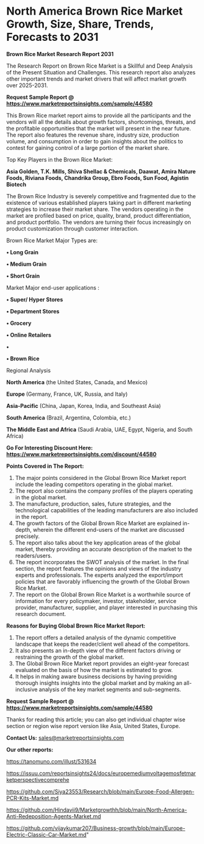 # North America Brown Rice Market Growth, Size, Share, Trends, Forecasts to 2031

<strong>Brown Rice Market Research Report 2031</strong>

The Research Report on Brown Rice Market is a Skillful and Deep Analysis of the Present Situation and Challenges. This research report also analyzes other important trends and market drivers that will affect market growth over 2025-2031.

<strong>Request Sample Report @ <a href=https://www.marketreportsinsights.com/sample/44580>https://www.marketreportsinsights.com/sample/44580</a></strong>

This Brown Rice market report aims to provide all the participants and the vendors will all the details about growth factors, shortcomings, threats, and the profitable opportunities that the market will present in the near future. The report also features the revenue share, industry size, production volume, and consumption in order to gain insights about the politics to contest for gaining control of a large portion of the market share.

Top Key Players in the Brown Rice Market:

<strong>Asia Golden, T.K. Mills, Shiva Shellac & Chemicals, Daawat, Amira Nature Foods, Riviana Foods, Chandrika Group, Ebro Foods, Sun Food, Agistin Biotech</strong>

The Brown Rice Industry is severely competitive and fragmented due to the existence of various established players taking part in different marketing strategies to increase their market share. The vendors operating in the market are profiled based on price, quality, brand, product differentiation, and product portfolio. The vendors are turning their focus increasingly on product customization through customer interaction.

Brown Rice Market Major Types are:

<strong>•  Long Grain

•  Medium Grain

•  Short Grain</strong>

Market Major end-user applications :

<strong>•  Super/ Hyper Stores

•  Department Stores

•  Grocery

•  Online Retailers

•  

•  Brown Rice</strong>

Regional Analysis

</u><strong><b>North America</b></strong> (the United States, Canada, and Mexico)

<strong><b>Europe </b></strong>(Germany, France, UK, Russia, and Italy)

<strong><b>Asia-Pacific</b></strong> (China, Japan, Korea, India, and Southeast Asia)

<strong><b>South America</b></strong> (Brazil, Argentina, Colombia, etc.)

<strong><b>The Middle East and Africa</b></strong> (Saudi Arabia, UAE, Egypt, Nigeria, and South Africa)

<strong>Go For Interesting Discount Here: <a href=https://www.marketreportsinsights.com/discount/44580>https://www.marketreportsinsights.com/discount/44580</a></strong>

<strong>Points Covered in The Report:</strong>
<ol>
  <li>The major points considered in the Global Brown Rice Market report include the leading competitors operating in the global market.</li>
  <li>The report also contains the company profiles of the players operating in the global market.</li>
  <li>The manufacture, production, sales, future strategies, and the technological capabilities of the leading manufacturers are also included in the report.</li>
  <li>The growth factors of the Global Brown Rice Market are explained in-depth, wherein the different end-users of the market are discussed precisely.</li>
  <li>The report also talks about the key application areas of the global market, thereby providing an accurate description of the market to the readers/users.</li>
  <li>The report incorporates the SWOT analysis of the market. In the final section, the report features the opinions and views of the industry experts and professionals. The experts analyzed the export/import policies that are favorably influencing the growth of the Global Brown Rice Market.</li>
  <li>The report on the Global Brown Rice Market is a worthwhile source of information for every policymaker, investor, stakeholder, service provider, manufacturer, supplier, and player interested in purchasing this research document.</li>
</ol>
<strong>Reasons for Buying Global Brown Rice Market Report:</strong>

<ol>
  <li>The report offers a detailed analysis of the dynamic competitive landscape that keeps the reader/client well ahead of the competitors.</li>
  <li>It also presents an in-depth view of the different factors driving or restraining the growth of the global market.</li>
  <li>The Global Brown Rice Market report provides an eight-year forecast evaluated on the basis of how the market is estimated to grow.</li>
  <li>It helps in making aware business decisions by having providing thorough insights insights into the global market and by making an all-inclusive analysis of the key market segments and sub-segments.</li>
</ol>
<strong>Request Sample Report @ <a href=https://www.marketreportsinsights.com/sample/44580>https://www.marketreportsinsights.com/sample/44580</a></strong>


Thanks for reading this article; you can also get individual chapter wise section or region wise report version like Asia, United States, Europe.

<strong>Contact Us:</strong>
sales@marketreportsinsights.com

<strong>Our other reports:</strong>

<a href=https://tanomuno.com/illust/531634>https://tanomuno.com/illust/531634</a>

<a href=https://issuu.com/reportsinsights24/docs/europemediumvoltagemosfetmarketperspectivecomprehe>https://issuu.com/reportsinsights24/docs/europemediumvoltagemosfetmarketperspectivecomprehe</a>

<a href=https://github.com/Siya23553/Research/blob/main/Europe-Food-Allergen-PCR-Kits-Market.md>https://github.com/Siya23553/Research/blob/main/Europe-Food-Allergen-PCR-Kits-Market.md</a>

<a href=https://github.com/Hindavii9/Marketgrowthh/blob/main/North-America-Anti-Redeposition-Agents-Market.md>https://github.com/Hindavii9/Marketgrowthh/blob/main/North-America-Anti-Redeposition-Agents-Market.md</a>

<a href=https://github.com/vijaykumar207/Business-growth/blob/main/Europe-Electric-Classic-Car-Market.md>https://github.com/vijaykumar207/Business-growth/blob/main/Europe-Electric-Classic-Car-Market.md</a>"
